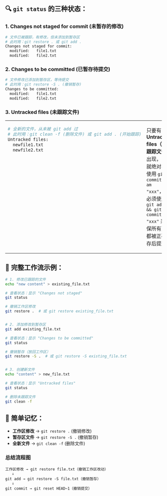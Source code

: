 
## 🔍 `git status` 的三种状态：

### 1. **Changes not staged for commit** (未暂存的修改)
```bash
# 文件已被跟踪，有修改，但未添加到暂存区
# 此时用：git restore . 或 git add .
Changes not staged for commit:
  modified:   file1.txt
  modified:   file2.txt
```

### 2. **Changes to be committed** (已暂存待提交)
```bash
# 文件修改已添加到暂存区，等待提交
# 此时用：git restore -S . (撤销暂存)
Changes to be committed:
  modified:   file1.txt
  modified:   file2.txt
```

### 3. **Untracked files** (未跟踪文件)

<table><tr><td style='vertical-align:top; width:500px;'>

```bash
# 全新的文件，从未被 git add 过
# 此时用：git clean -f (删除文件) 或 git add . (开始跟踪)
Untracked files:
  newfile1.txt
  newfile2.txt
```

</td><td style='vertical-align:top;'>

只要有 <b>Untracked files（未跟踪文件）</b>出现，  
就绝对不能使用 `git commit -am "xxx"`，  
必须使用 `git add . && git commit -m "xxx"` 来确保所有更改都被正确暂存后提交。

</td></tr></table>

## 📝 完整工作流示例：

```bash
# 1. 修改已跟踪的文件
echo "new content" > existing_file.txt

# 查看状态：显示 "Changes not staged"
git status

# 撤销工作区修改
git restore .  # 或 git restore existing_file.txt


# 2. 添加修改到暂存区
git add existing_file.txt

# 查看状态：显示 "Changes to be committed"  
git status

# 撤销暂存（放回工作区）
git restore -S .  # 或 git restore -S existing_file.txt


# 3. 创建新文件
echo "content" > new_file.txt

# 查看状态：显示 "Untracked files"
git status

# 删除未跟踪文件
git clean -f
```

## 🎯 简单记忆：
- **工作区修改** → `git restore .` (撤销修改)
- **暂存区文件** → `git restore -S .` (撤销暂存)  
- **全新文件** → `git clean -f` (删除文件)

### 总结流程图
```
工作区修改 → git restore file.txt（撤销工作区改动）
   ↓
git add → git restore -S file.txt（撤销暂存）
   ↓
git commit → git reset HEAD~1（撤销提交）
```